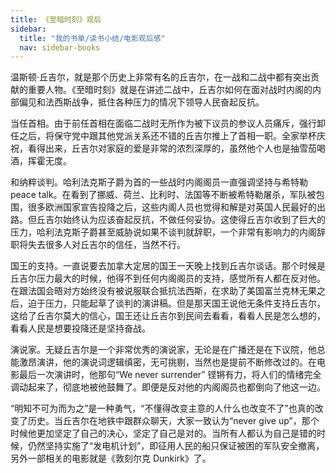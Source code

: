 ```yaml
---
title: 《至暗时刻》观后
sidebar:
  title: "我的书单/读书小结/电影观后感"
  nav: sidebar-books
---
```


温斯顿·丘吉尔，就是那个历史上非常有名的丘吉尔，在一战和二战中都有突出贡献的重要人物。《至暗时刻》就是在讲述二战中，丘吉尔如何在面对战时内阁的内部偏见和法西斯战争，抵住各种压力的情况下领导人民奋起反抗。

当任首相。由于前任首相在面临二战时无所作为被下议员的参议人员痛斥，强行卸任之后，将保守党中跟其他党派关系还不错的丘吉尔推上了首相一职。全家举杯庆祝，看得出来，丘吉尔对家庭的爱是非常的浓烈深厚的，虽然他个人也是抽雪茄喝酒，挥霍无度。

和纳粹谈判。哈利法克斯子爵为首的一些战时内阁阁员一直强调坚持与希特勒peace talk。在看到了挪威、荷兰、比利时、法国等不断被希特勒屠杀，军队被包围，很多欧洲国家宣告投降之后，这些内阁人员也觉得和解是对英国人民最好的出路。但丘吉尔始终认为应该奋起反抗，不做任何妥协。这使得丘吉尔收到了巨大的压力，哈利法克斯子爵甚至威胁说如果不谈判就辞职，一个非常有影响力的内阁辞职将失去很多人对丘吉尔的信任，当然不行。

国王的支持。一直说要去加拿大定居的国王一天晚上找到丘吉尔谈话。那个时候是丘吉尔压力最大的时候，他得不到任何内阁阁员的支持，感觉所有人都在反对他。在跟法国会晤对方始终没有被说服联合抵抗法西斯，在求助了美国富兰克林无果之后，迫于压力，只能起草了谈判的演讲稿。但是那天国王说他无条件支持丘吉尔，这给了丘吉尔莫大的信心，国王还让丘吉尔到民间去看看，看看人民是怎么想的，看看人民是想要投降还是坚持奋战。

演说家。无疑丘吉尔是一个非常优秀的演说家，无论是在广播还是在下议院，他总能激昂演讲，他的演说词逻辑缜密，无可挑剔，当然也是提前不断修改过的。在电影最后一次演讲时，他那句“We never surrender” 铿锵有力，将人们的情绪完全调动起来了，彻底地被他鼓舞了。即便是反对他的内阁阁员也都倒向了他这一边。

“明知不可为而为之”是一种勇气，“不懂得改变主意的人什么也改变不了”也真的改变了历史。当丘吉尔在地铁中跟群众聊天，大家一致认为“never give up”，那个时候他更加坚定了自己的决心，坚定了自己是对的。当所有人都认为自己是错的时候，仍然坚持实施了“发电机计划”，即征用人民的船只保证被困的军队安全撤离，另外一部相关的电影就是《敦刻尔克 Dunkirk》了。

